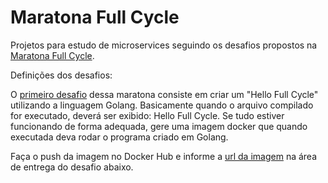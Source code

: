 # Maratona Full Cycle 
Projetos para estudo de microservices seguindo os desafios propostos na <a href="https://maratona.fullcycle.com.br/">Maratona Full Cycle</a>.

Definições dos desafios:

O <a href="https://github.com/diegogp/maratona_full_cycle/tree/master/aula_1_docker_go_lang">primeiro desafio</a> dessa maratona consiste em criar um "Hello Full Cycle" utilizando a linguagem Golang.
Basicamente quando o arquivo compilado for executado, deverá ser exibido: Hello Full Cycle.
Se tudo estiver funcionando de forma adequada, gere uma imagem docker que quando executada deva rodar o programa criado em Golang.

Faça o push da imagem no Docker Hub e informe a <a href="https://hub.docker.com/repository/docker/93diegopereira/aula1_mfc">url da imagem</a> na área de entrega do desafio abaixo.
